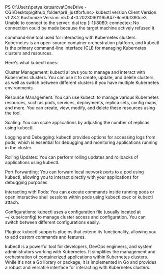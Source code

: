 PS C:\Users\petya.katsarova\OneDrive - CGI\Desktop\github_folder\pr8_justforfunc> kubectl version
Client Version: v1.28.2
Kustomize Version: v5.0.4-0.20230601165947-6ce0bf390ce3
Unable to connect to the server: dial tcp [::1]:8080: connectex: No connection could be made because the target machine actively refused it.

command-line tool used for interacting with Kubernetes clusters. Kubernetes is an open-source container orchestration platform, and kubectl is the primary command-line interface (CLI) for managing Kubernetes clusters and resources.

Here's what kubectl does:

Cluster Management: kubectl allows you to manage and interact with Kubernetes clusters. You can use it to create, update, and delete clusters, as well as switch between different clusters if you have multiple Kubernetes environments.

Resource Management: You can use kubectl to manage various Kubernetes resources, such as pods, services, deployments, replica sets, config maps, and more. You can create, view, modify, and delete these resources using the tool.

Scaling: You can scale applications by adjusting the number of replicas using kubectl.

Logging and Debugging: kubectl provides options for accessing logs from pods, which is essential for debugging and monitoring applications running in the cluster.

Rolling Updates: You can perform rolling updates and rollbacks of applications using kubectl.

Port Forwarding: You can forward local network ports to a pod using kubectl, allowing you to interact directly with your applications for debugging purposes.

Interacting with Pods: You can execute commands inside running pods or open interactive shell sessions within pods using kubectl exec or kubectl attach.

Configurations: kubectl uses a configuration file (usually located at ~/.kube/config) to manage cluster access and configuration. You can switch between different configurations easily.

Plugins: kubectl supports plugins that extend its functionality, allowing you to add custom commands and features.

kubectl is a powerful tool for developers, DevOps engineers, and system administrators working with Kubernetes. It simplifies the management and orchestration of containerized applications within Kubernetes clusters. While it's not a Go library or package, it is implemented in Go and provides a robust and versatile interface for interacting with Kubernetes clusters.
